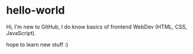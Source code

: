 # hello-world

Hi,
I'm new to GitHub, I do know basics of frontend WebDev (HTML, CSS, JavaScript).

hope to learn new stuff :)
